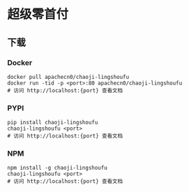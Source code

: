 # 超级零首付

## 下载

### Docker

```
docker pull apachecn0/chaoji-lingshoufu
docker run -tid -p <port>:80 apachecn0/chaoji-lingshoufu
# 访问 http://localhost:{port} 查看文档
```

### PYPI

```
pip install chaoji-lingshoufu
chaoji-lingshoufu <port>
# 访问 http://localhost:{port} 查看文档
```

### NPM

```
npm install -g chaoji-lingshoufu
chaoji-lingshoufu <port>
# 访问 http://localhost:{port} 查看文档
```